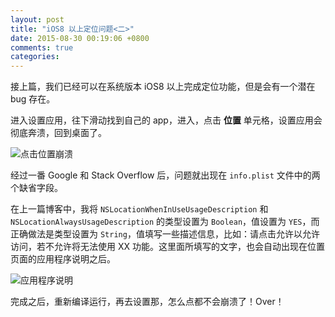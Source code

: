 ```yaml
---
layout: post
title: "iOS8 以上定位问题<二>"
date: 2015-08-30 00:19:06 +0800
comments: true
categories: 
---
```


接上篇，我们已经可以在系统版本 iOS8 以上完成定位功能，但是会有一个潜在 bug 存在。

进入设置应用，往下滑动找到自己的 app，进入，点击 **位置** 单元格，设置应用会彻底奔溃，回到桌面了。

<!--more-->

![点击位置崩溃](http://i3.tietuku.com/8d9493bef4f6a786.png)

经过一番 Google 和 Stack Overflow 后，问题就出现在 `info.plist` 文件中的两个缺省字段。

在上一篇博客中，我将 `NSLocationWhenInUseUsageDescription` 和 `NSLocationAlwaysUsageDescription` 的类型设置为 `Boolean`，值设置为 `YES`，而正确做法是类型设置为 `String`，值填写一些描述信息，比如：请点击允许以允许访问，若不允许将无法使用 XX 功能。这里面所填写的文字，也会自动出现在位置页面的应用程序说明之后。

![应用程序说明](http://i3.tietuku.com/3881905e46802e76.png)

完成之后，重新编译运行，再去设置那，怎么点都不会崩溃了！Over！









